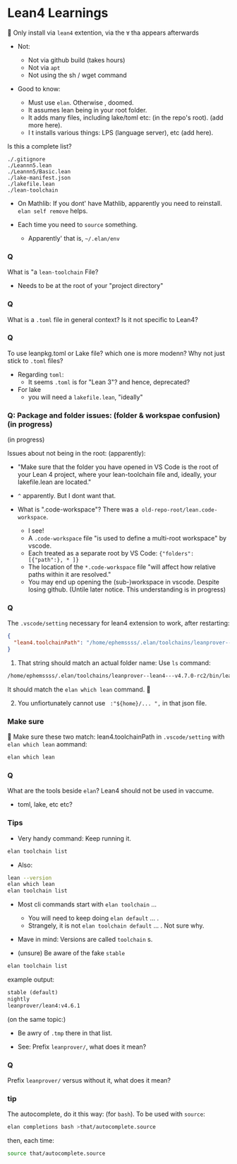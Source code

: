 # Lean4 Learnings

📓  Only install via `lean4` extention, via the `∀` tha appears afterwards
* Not:
   * Not via github build (takes hours)
   * Not via `apt`
   * Not using the sh / wget command

* Good to know:
   * Must use `elan`. Otherwise , doomed.
   * It assumes lean being in your root folder.
   * It adds many files, including lake/toml etc: (in the repo's root). (add more here).
   * I t installs various things: LPS (language server), etc (add here).

Is this a complete list?
```
./.gitignore
./Leannn5.lean
./Leannn5/Basic.lean
./lake-manifest.json
./lakefile.lean
./lean-toolchain
```

* On Mathlib:
If you dont' have Mathlib, apparently you need to reinstall. `elan self remove` helps.

* Each time you need to `source` something.
   * Apparently' that is, `~/.elan/env`

### Q
What is "a `lean-toolchain` File?
   * Needs to be at the root of your "project directory"

### Q
What is a `.toml` file in general context? Is it not specific to Lean4?

### Q
To use leanpkg.toml or Lake file? which one is more modenn? Why not just stick to `.toml` files?
   * Regarding `toml`:
      * It seems `.toml` is for "Lean 3"? and hence, deprecated?
   * For lake
      * you will need a `lakefile.lean`, "ideally"

### Q: Package and folder issues: (folder & workspae confusion) (in progress)
(in progress)

Issues about not being in the root: (apparently):
   * "Make sure that the folder you have opened in VS Code is the root of your Lean 4 project, where your lean-toolchain file and, ideally, your lakefile.lean are located."
   * `^` apparently. But I dont want that.

   * What is ".code-workspace"? There was a` old-repo-root/lean.code-workspace`.
      * I see!
      * A `.code-workspace` file "is used to define a multi-root workspace" by vscode.
      * Each treated as a separate root by VS Code: `{"folders": [{"path":}, * ]}`
      * The location of the  `*.code-workspace`  file "will affect how relative paths within it are resolved."
      * You may end up opening the (sub-)workspace in vscode. Despite losing github. (Untile later notice. This understanding is in progress)

### Q
The `.vscode/setting` necessary for lean4 extension to work, after restarting:
```json
{
  "lean4.toolchainPath": "/home/ephemssss/.elan/toolchains/leanprover--lean4---v4.7.0-rc2"
}
```
1. That string should match an actual folder name: Use `ls` command:
```txt
/home/ephemssss/.elan/toolchains/leanprover--lean4---v4.7.0-rc2/bin/lean
```
It should match the `elan which lean` command. 📓

2. You unfiortunately cannot use ` :"${home}/... ",` in that json file.


### Make sure
📓 Make sure these two match:
lean4.toolchainPath in `.vscode/setting` with `elan which lean` aommand:

```bash
elan which lean
```

### Q
What are the tools beside `elan`? Lean4 should not be used in vaccume.
* toml, lake, etc etc?

### Tips
* Very handy command: Keep running it.
```bash
elan toolchain list
```
*  Also:
```bash
lean --version
elan which lean
elan toolchain list
```


* Most cli commands start with `elan toolchain` ...

   * You will need to keep doing `elan default` ... .
   * Strangely, it is not `elan toolchain default` ... . Not sure why.

* Mave in mind: Versions are called `toolchain` s.

* (unsure) Be aware of the fake `stable`
```bash
elan toolchain list
```
example output:
```txt
stable (default)
nightly
leanprover/lean4:v4.6.1
```
(on the same topic:)

   * Be awry of `.tmp` there in that list.


  * See: Prefix `leanprover/`, what does it mean?

### Q
Prefix `leanprover/` versus without it, what does it mean?

### tip
The autocomplete, do it this way: (for `bash`). To be used with `source`:

```bash
elan completions bash >that/autocomplete.source
```
then, each time:
```bash
source that/autocomplete.source
```
